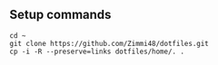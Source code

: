 ## Setup commands

    cd ~
    git clone https://github.com/Zimmi48/dotfiles.git
    cp -i -R --preserve=links dotfiles/home/. .

